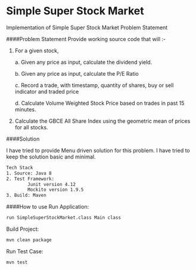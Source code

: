 # Simple Super Stock Market
Implementation of Simple Super Stock Market Problem Statement

####Problem Statement
Provide working source code that will :-
1. For a given stock,

    a. Given any price as input, calculate the dividend yield.
    
    b. Given any price as input, calculate the P/E Ratio
    
    c. Record a trade, with timestamp, quantity of shares, buy or sell indicator and traded price
    
    d. Calculate Volume Weighted Stock Price based on trades in past 15 minutes.
    
2. Calculate the GBCE All Share Index using the geometric mean of prices for all stocks.

####Solution

I have tried to provide Menu driven solution for this problem. I have tried to keep the solution basic and minimal.
```bash
Tech Stack
1. Source: Java 8
2. Test Framework: 
        Junit version 4.12
        Mockito version 1.9.5
3. Build: Maven
```
####How to use
Run Application:
```bash
run SimpleSuperStockMarket.class Main class
```
Build Project:
```bash
mvn clean package
```
Run Test Case:
```bash
mvn test
```

